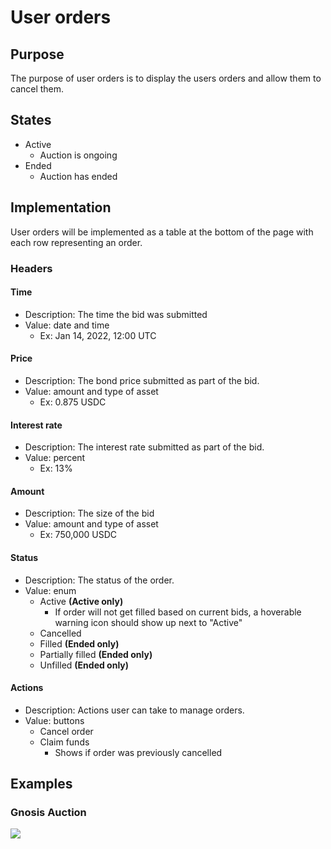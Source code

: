 # User orders

## Purpose

The purpose of user orders is to display the users orders and allow them to cancel them.

## States

- Active
  - Auction is ongoing
- Ended
  - Auction has ended

## Implementation

User orders will be implemented as a table at the bottom of the page with each row representing an order.

### Headers

#### Time

- Description: The time the bid was submitted
- Value: date and time
  - Ex: Jan 14, 2022, 12:00 UTC

#### Price

- Description: The bond price submitted as part of the bid.
- Value: amount and type of asset
  - Ex: 0.875 USDC

#### Interest rate

- Description: The interest rate submitted as part of the bid.
- Value: percent
  - Ex: 13%

#### Amount

- Description: The size of the bid
- Value: amount and type of asset
  - Ex: 750,000 USDC

#### Status

- Description: The status of the order.
- Value: enum
  - Active **(Active only)**
    - If order will not get filled based on current bids, a hoverable warning icon should show up next to "Active"
  - Cancelled
  - Filled **(Ended only)**
  - Partially filled **(Ended only)**
  - Unfilled **(Ended only)**

#### Actions

- Description: Actions user can take to manage orders.
- Value: buttons
  - Cancel order
  - Claim funds
    - Shows if order was previously cancelled

## Examples

### Gnosis Auction

![](../../../assets/gnosis/your_order.png)
